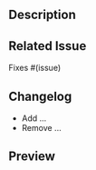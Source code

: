 ## Description

<!-- Please include a brief summary of the changes and the related issue. Itemize 
the changes in the section Changelog (see below). -->

## Related Issue

<!--- This project only accepts pull requests related to open issues -->
<!--- If suggesting a new feature or change, please discuss it in an issue first -->
<!--- If fixing a bug, there should be an issue describing it with steps to reproduce -->
<!--- Please link to the issue here: -->

Fixes #(issue)

## Changelog

<!-- Itemize the changes made in this PR. -->

- Add ...
- Remove ...

## Preview

<!-- Demonstrate the feature or bug fix implemented in this PR. For example, -->
<!-- - a screencast that illustrates a new UI feature (e.g. using https://gifcap.dev) -->
<!-- - a request example and its response from a new/updated REST API endpoint -->